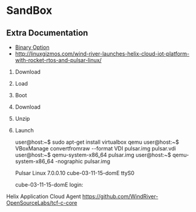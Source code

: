 SandBox
==

## Extra Documentation

- [Binary Option](http://linuxgizmos.com/wind-river-linux-taps-yocto-1-7-and-adds-binary-option/)
- http://linuxgizmos.com/wind-river-launches-helix-cloud-iot-platform-with-rocket-rtos-and-pulsar-linux/


1. Download
2. Load
3. Boot

1. Download
2. Unzip
3. Launch

    user@host:~$ sudo apt-get install virtualbox qemu
    user@host:~$ VBoxManage convertfromraw --format VDI pulsar.img pulsar.vdi
    user@host:~$ qemu-system-x86_64 pulsar.img
    user@host:~$ qemu-system-x86_64 -nographic pulsar.img
    
    
    Pulsar Linux 7.0.0.10 cube-03-11-15-domE ttyS0
    
    cube-03-11-15-domE login: 


Helix Application Cloud Agent
https://github.com/WindRiver-OpenSourceLabs/tcf-c-core